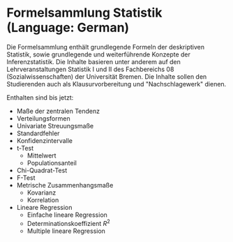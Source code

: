 # Formelsammlung Statistik (Language: German)

Die Formelsammlung enthält grundlegende Formeln der deskriptiven Statistik, sowie grundlegende und weiterführende Konzepte der Inferenzstatistik. Die Inhalte basieren unter anderem auf den Lehrveranstaltungen Statistik I und II des Fachbereichs 08 (Sozialwissenschaften) der Universität Bremen. Die Inhalte sollen den Studierenden auch als Klausurvorbereitung und "Nachschlagewerk" dienen.

Enthalten sind bis jetzt:

- Maße der zentralen Tendenz
- Verteilungsformen
- Univariate Streuungsmaße
- Standardfehler
- Konfidenzintervalle
- t-Test
  - Mittelwert
  - Populationsanteil
- Chi-Quadrat-Test
- F-Test
- Metrische Zusammenhangsmaße
  - Kovarianz
  - Korrelation
- Lineare Regression
  - Einfache lineare Regression
  - Determinationskoeffizient $R^2$
  - Multiple lineare Regression
